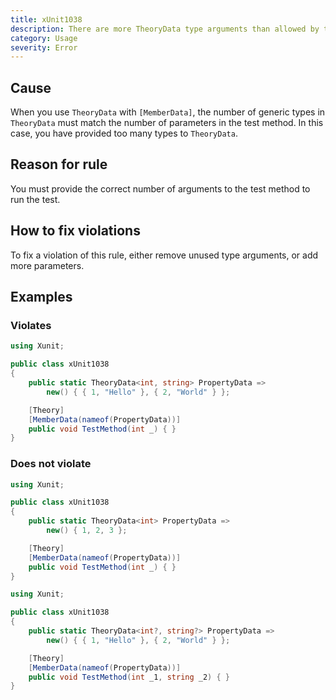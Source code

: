 ```yaml
---
title: xUnit1038
description: There are more TheoryData type arguments than allowed by the parameters of the test method
category: Usage
severity: Error
---
```


## Cause

When you use `TheoryData` with `[MemberData]`, the number of generic types in `TheoryData` must match the
number of parameters in the test method. In this case, you have provided too many types to `TheoryData`.

## Reason for rule

You must provide the correct number of arguments to the test method to run the test.

## How to fix violations

To fix a violation of this rule, either remove unused type arguments, or add more parameters.

## Examples

### Violates

```csharp
using Xunit;

public class xUnit1038
{
    public static TheoryData<int, string> PropertyData =>
        new() { { 1, "Hello" }, { 2, "World" } };

    [Theory]
    [MemberData(nameof(PropertyData))]
    public void TestMethod(int _) { }
}
```

### Does not violate

```csharp
using Xunit;

public class xUnit1038
{
    public static TheoryData<int> PropertyData =>
        new() { 1, 2, 3 };

    [Theory]
    [MemberData(nameof(PropertyData))]
    public void TestMethod(int _) { }
}
```

```csharp
using Xunit;

public class xUnit1038
{
    public static TheoryData<int?, string?> PropertyData =>
        new() { { 1, "Hello" }, { 2, "World" } };

    [Theory]
    [MemberData(nameof(PropertyData))]
    public void TestMethod(int _1, string _2) { }
}
```
